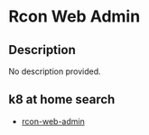 # Rcon Web Admin

## Description

No description provided.

## k8 at home search

- [rcon-web-admin](https://nanne.dev/k8s-at-home-search/#/rcon-web-admin)
